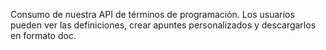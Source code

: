 Consumo de nuestra API de términos de programación. Los usuarios pueden ver las definiciones, crear apuntes personalizados y descargarlos en formato doc.